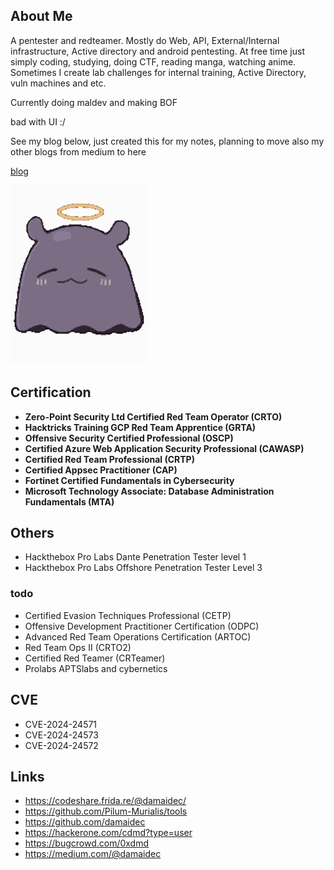 ## About Me

A pentester and redteamer. Mostly do Web, API, External/Internal infrastructure, Active directory and android pentesting. At free time just simply coding, studying, doing CTF, reading manga, watching anime. Sometimes I create lab challenges for internal training, Active Directory, vuln machines and etc. 

Currently doing maldev and making BOF

bad with UI :/

See my blog below, just created this for my notes, planning to move also my other blogs from medium to here

[blog](blog.md)


![takogif](images/inaaa-ina-galleta.gif)

## Certification

* **Zero-Point Security Ltd Certified Red Team Operator (CRTO)**
* **Hacktricks Training GCP Red Team Apprentice (GRTA)**
* **Offensive Security Certified Professional (OSCP)**
* **Certified Azure Web Application Security Professional (CAWASP)**
* **Certified Red Team Professional (CRTP)**
* **Certified Appsec Practitioner (CAP)**
* **Fortinet Certified Fundamentals in Cybersecurity**
* **Microsoft Technology Associate: Database Administration Fundamentals (MTA)**

## Others

* Hackthebox Pro Labs Dante Penetration Tester level 1
* Hackthebox Pro Labs Offshore Penetration Tester Level 3

### todo
* Certified Evasion Techniques Professional (CETP) 
* Offensive Development Practitioner Certification (ODPC)
* Advanced Red Team Operations Certification (ARTOC)
* Red Team Ops II (CRTO2)
* Certified Red Teamer (CRTeamer)
* Prolabs APTSlabs and cybernetics

## CVE

- CVE-2024-24571
- CVE-2024-24573
- CVE-2024-24572

## Links
- https://codeshare.frida.re/@damaidec/
- https://github.com/Pilum-Murialis/tools
- https://github.com/damaidec
- https://hackerone.com/cdmd?type=user
- https://bugcrowd.com/0xdmd
- https://medium.com/@damaidec

